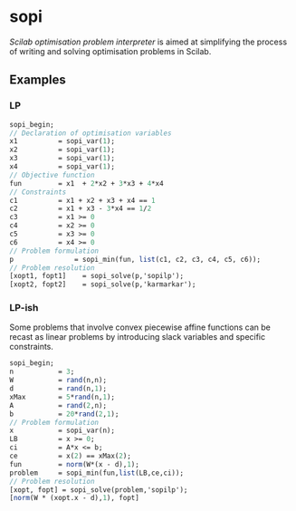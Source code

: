 # sopi

*Scilab optimisation problem interpreter* is aimed at simplifying the process of writing and solving optimisation problems in Scilab.


## Examples

### LP 

```scilab 
sopi_begin;
// Declaration of optimisation variables 
x1          = sopi_var(1);                 
x2          = sopi_var(1);
x3          = sopi_var(1);
x4          = sopi_var(1);
// Objective function
fun         = x1  + 2*x2 + 3*x3 + 4*x4   
// Constraints
c1          = x1 + x2 + x3 + x4 == 1
c2          = x1 + x3 - 3*x4 == 1/2
c3          = x1 >= 0
c4          = x2 >= 0
c5          = x3 >= 0
c6          = x4 >= 0
// Problem formulation
p               = sopi_min(fun, list(c1, c2, c3, c4, c5, c6));
// Problem resolution
[xopt1, fopt1]    = sopi_solve(p,'sopilp');
[xopt2, fopt2]    = sopi_solve(p,'karmarkar');
```

### LP-ish

Some problems that involve convex piecewise affine functions can be recast as linear problems by introducing slack variables and specific constraints.

```scilab
sopi_begin;
n           = 3;
W           = rand(n,n);
d           = rand(n,1);
xMax        = 5*rand(n,1);
A           = rand(2,n);
b           = 20*rand(2,1);
// Problem formulation                                
x           = sopi_var(n);                 
LB          = x >= 0;                      
ci          = A*x <= b;
ce          = x(2) == xMax(2);
fun         = norm(W*(x - d),1);             
problem     = sopi_min(fun,list(LB,ce,ci));
// Problem resolution 
[xopt, fopt] = sopi_solve(problem,'sopilp');
[norm(W * (xopt.x - d),1), fopt]
```
